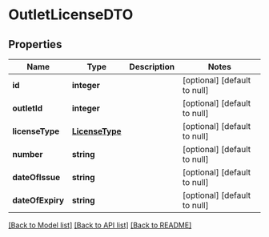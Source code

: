 # OutletLicenseDTO

## Properties
Name | Type | Description | Notes
------------ | ------------- | ------------- | -------------
**id** | **integer** |  | [optional] [default to null]
**outletId** | **integer** |  | [optional] [default to null]
**licenseType** | [**LicenseType**](LicenseType.md) |  | [optional] [default to null]
**number** | **string** |  | [optional] [default to null]
**dateOfIssue** | **string** |  | [optional] [default to null]
**dateOfExpiry** | **string** |  | [optional] [default to null]

[[Back to Model list]](../README.md#documentation-for-models) [[Back to API list]](../README.md#documentation-for-api-endpoints) [[Back to README]](../README.md)


